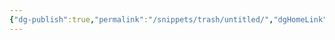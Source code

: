 ```yaml
---
{"dg-publish":true,"permalink":"/snippets/trash/untitled/","dgHomeLink":true,"dgPassFrontmatter":false}
---
```


